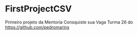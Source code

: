 # FirstProjectCSV
Primeiro projeto da Mentoria Consquiste sua Vaga Turma 26 do https://github.com/pedromarins
